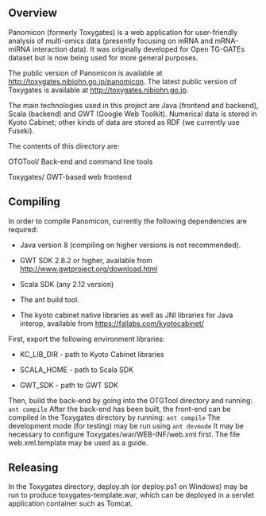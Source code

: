 ## Overview

Panomicon (formerly Toxygates) is a web application for user-friendly analysis of multi-omics data (presently focusing on mRNA and mRNA-miRNA interaction data). It was originally developed for Open TG-GATEs dataset but is now being used for more general purposes.

The public version of Panomicon is available at http://toxygates.nibiohn.go.jp/panomicon. The latest public version of Toxygates is available at http://toxygates.nibiohn.go.jp.

The main technologies used in this project are Java (frontend and backend), Scala (backend) and GWT (Google Web Toolkit). Numerical data is stored in Kyoto Cabinet; other kinds of data are stored as RDF (we currently use Fuseki).

The contents of this directory are:

OTGTool/ 
Back-end and command line tools

Toxygates/
GWT-based web frontend

## Compiling

In order to compile Panomicon, currently the following dependencies are required:

* Java version 8 (compiling on higher versions is not recommended).

* GWT SDK 2.8.2 or higher, available from http://www.gwtproject.org/download.html

* Scala SDK (any 2.12 version)

* The ant build tool.

* The kyoto cabinet native libraries as well as JNI libraries for Java interop, available from https://fallabs.com/kyotocabinet/

First, export the following environment libraries:

* KC_LIB_DIR - path to Kyoto Cabinet libraries

* SCALA_HOME - path to Scala SDK

* GWT_SDK - path to GWT SDK

Then, build the back-end by going into the OTGTool directory and running:
`
ant compile
`
After the back-end has been built, the front-end can be compiled in the Toxygates directory by running:
`
ant compile
`
The development mode (for testing) may be run using
`
ant devmode
`
It may be necessary to configure Toxygates/war/WEB-INF/web.xml first. The file web.xml.template may be used as a guide.

## Releasing

In the Toxygates directory, deploy.sh (or deploy.ps1 on Windows) may be run to produce toxygates-template.war, which can be deployed in a servlet application container such as Tomcat.



